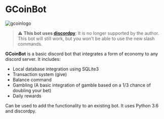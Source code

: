 # GCoinBot
![gcoinlogo](https://cdn.discordapp.com/avatars/630149057997701123/dc7d4937d4f7b5cdd9a4e7818429a3eb.png?size=128)

> :warning: **This bot uses [discordpy](https://github.com/Rapptz/discord.py)**: It is no longer supported by the author. This bot will still work, but you won't be able to use the new slash commands.

**GCoinBot** is a basic discord bot that integrates a form of economy to any discord server.
It includes:
* Local database integration using SQLite3
* Transaction system (give)
* Balance command
* Gambling (A basic integration of gamble based on a 1/3 chance of doubling your bet)
* Daily rewards

Can be used to add the functionality to an existing bot.
It uses Python 3.6 and discordpy.
